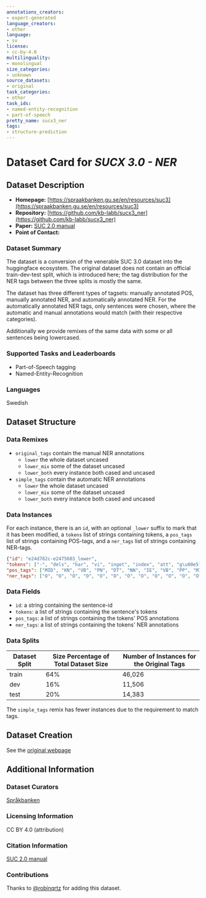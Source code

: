 ```yaml
---
annotations_creators:
- expert-generated
language_creators:
- other
language:
- sv
license:
- cc-by-4.0
multilinguality:
- monolingual
size_categories:
- unknown
source_datasets:
- original
task_categories:
- other
task_ids:
- named-entity-recognition
- part-of-speech
pretty_name: sucx3_ner
tags:
- structure-prediction
---
```

# Dataset Card for _SUCX 3.0 - NER_

## Dataset Description

- **Homepage:** [https://spraakbanken.gu.se/en/resources/suc3](https://spraakbanken.gu.se/en/resources/suc3)
- **Repository:** [https://github.com/kb-labb/sucx3_ner](https://github.com/kb-labb/sucx3_ner)
- **Paper:** [SUC 2.0 manual](http://spraakbanken.gu.se/parole/Docs/SUC2.0-manual.pdf)
- **Point of Contact:**

### Dataset Summary

The dataset is a conversion of the venerable SUC 3.0 dataset into the
huggingface ecosystem.
The original dataset does not contain an official train-dev-test split, which is
introduced here; the tag distribution for the NER tags between the three splits
is mostly the same.

The dataset has three different types of tagsets: manually annotated POS,
manually annotated NER, and automatically annotated NER.
For the automatically annotated NER tags, only sentences were chosen, where the
automatic and manual annotations would match (with their respective categories).

Additionally we provide remixes of the same data with some or all sentences
being lowercased.

### Supported Tasks and Leaderboards

- Part-of-Speech tagging
- Named-Entity-Recognition

### Languages

Swedish

## Dataset Structure

### Data Remixes

- `original_tags` contain the manual NER annotations
  - `lower` the whole dataset uncased
  - `lower_mix` some of the dataset uncased
  - `lower_both` every instance both cased and uncased
- `simple_tags` contain the automatic NER annotations
  - `lower` the whole dataset uncased
  - `lower_mix` some of the dataset uncased
  - `lower_both` every instance both cased and uncased

### Data Instances

For each instance, there is an `id`, with an optional `_lower` suffix to mark
that it has been modified, a `tokens` list of strings containing tokens, a
`pos_tags` list of strings containing POS-tags, and a `ner_tags` list of strings
containing NER-tags.

```json
{"id": "e24d782c-e2475603_lower",
"tokens": ["-", "dels", "har", "vi", "inget", "index", "att", "g\u00e5", "efter", ",", "vi", "kr\u00e4ver", "allts\u00e5", "ers\u00e4ttning", "i", "40-talets", "penningv\u00e4rde", "."],
"pos_tags": ["MID", "KN", "VB", "PN", "DT", "NN", "IE", "VB", "PP", "MID", "PN", "VB", "AB", "NN", "PP", "NN", "NN", "MAD"],
"ner_tags": ["O", "O", "O", "O", "O", "O", "O", "O", "O", "O", "O", "O", "O", "O", "O", "O", "O", "O"]}
```

### Data Fields

- `id`: a string containing the sentence-id
- `tokens`: a list of strings containing the sentence's tokens
- `pos_tags`: a list of strings containing the tokens' POS annotations
- `ner_tags`: a list of strings containing the tokens' NER annotations

### Data Splits

| Dataset Split | Size Percentage of Total Dataset Size | Number of Instances for the Original Tags |
| ------------- | ------------------------------------- | ----------------------------------------- |
| train         | 64%                                   | 46\,026                                   |
| dev           | 16%                                   | 11\,506                                   |
| test          | 20%                                   | 14\,383                                   |

The `simple_tags` remix has fewer instances due to the requirement to match
tags.

## Dataset Creation

See the [original webpage](https://spraakbanken.gu.se/en/resources/suc3)

## Additional Information

### Dataset Curators

[Språkbanken](sb-info@svenska.gu.se)

### Licensing Information

CC BY 4.0 (attribution)

### Citation Information

[SUC 2.0 manual](http://spraakbanken.gu.se/parole/Docs/SUC2.0-manual.pdf)

### Contributions

Thanks to [@robinqrtz](https://github.com/robinqrtz) for adding this dataset.
